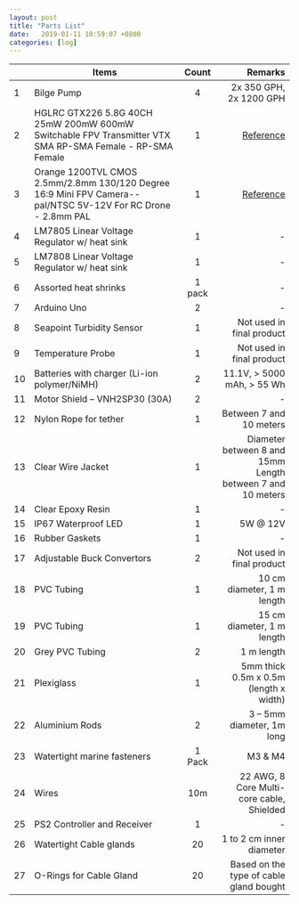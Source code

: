 ```yaml
---
layout: post
title: "Parts List"
date:   2019-01-11 10:59:07 +0800
categories: [log]
---
```


|  | Items         | Count         | Remarks  |
|--| ------------- |:-------------:| -----:         |
|1 | Bilge Pump    | 4             | 2x 350 GPH, 2x 1200 GPH  |
|2 | HGLRC GTX226 5.8G 40CH 25mW 200mW 600mW Switchable FPV Transmitter VTX SMA RP-SMA Female - RP-SMA Female | 1 |[Reference](https://sea.banggood.com/GTX226-5_8G-40CH-25mW-200mW-600mW-Switchable-Transmitter-with-SMARP-SMA-Female-Antenna-Connector-p-1118511.html?rmmds=search&ID=516467&cur_warehouse=CN)|
|3 | Orange 1200TVL CMOS 2.5mm/2.8mm 130/120 Degree 16:9 Mini FPV Camera--pal/NTSC 5V-12V For RC Drone - 2.8mm PAL | 1 | [Reference](https://www.banggood.com/Orange-1200TVL-2_5mm2_8mm-130120-Degree-Mini-FPV-Camera-PALNTSC-5V-12V-For-Micro-Racer-Quadcopter-p-1150403.html?rmmds=search&ID=51789644070&cur_warehouse=CN)|
|4 | LM7805 Linear Voltage Regulator w/ heat sink | 1 | - |
|5 | LM7808 Linear Voltage Regulator w/ heat sink| 1 |  -   |
|6 | Assorted heat shrinks | 1 pack | -   |
|7 | Arduino Uno | 2 | -  |
|8 | Seapoint Turbidity Sensor | 1 | Not used in final product |
|9 | Temperature Probe | 1 | Not used in final product        |
|10| Batteries with charger (Li-ion polymer/NiMH)      | 2 | 11.1V, > 5000 mAh, > 55 Wh |
|11| Motor Shield – VNH2SP30 (30A)  | 2 | -   |
|12| Nylon Rope for tether     | 1 | Between 7 and 10 meters  |
|13| Clear Wire Jacket      | 1 |Diameter between 8 and 15mm <br>Length between 7 and 10 meters|
|14| Clear Epoxy Resin      | 1 | -          |
|15| IP67 Waterproof LED    | 1 | 5W @ 12V          |
|16| Rubber Gaskets    | 1|   -     |
|17| Adjustable Buck Convertors     | 2 | Not used in final product  |
|18| PVC Tubing     | 1 | 10 cm diameter, 1 m length        |
|19| PVC Tubing     | 1 | 15 cm diameter, 1 m length        |
|20| Grey PVC Tubing     | 2 | 1 m length        |
|21| Plexiglass     | 1 | 5mm thick 0.5m x 0.5m (length x width) |
|22| Aluminium Rods     | 2 | 3 – 5mm diameter, 1m long       |
|23| Watertight marine fasteners  | 1 Pack | M3 & M4       |
|24| Wires     | 10m | 22 AWG, 8 Core Multi-core cable, Shielded        |
|25| PS2 Controller and Receiver     | 1 | -        |
|26| Watertight Cable glands     | 20 | 1 to 2 cm inner diameter        |
|27| O-Rings for Cable Gland    | 20 | Based on the type of cable gland bought       |

  
